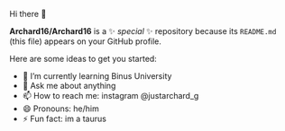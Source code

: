 Hi there 👋

**Archard16/Archard16** is a ✨ _special_ ✨ repository because its `README.md` (this file) appears on your GitHub profile.

Here are some ideas to get you started:

- 🌱 I’m currently learning Binus University
- 💬 Ask me about anything
- 📫 How to reach me: instagram @justarchard_g
- 😄 Pronouns: he/him
- ⚡ Fun fact: im a taurus
